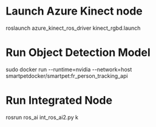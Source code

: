 # Launch Azure Kinect node
roslaunch azure_kinect_ros_driver kinect_rgbd.launch 

# Run Object Detection Model
sudo docker run --runtime=nvidia --network=host smartpetdocker/smartpet:fr_person_tracking_api


# Run Integrated Node
rosrun ros_ai int_ros_ai2.py k